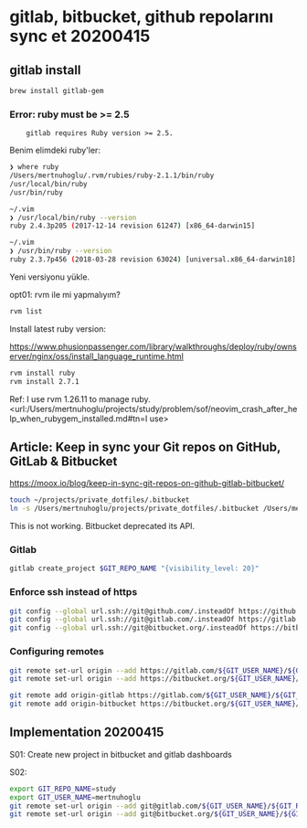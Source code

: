 
# gitlab, bitbucket, github repolarını sync et 20200415 

## gitlab install

``` bash
brew install gitlab-gem
``` 

### Error: ruby must be >= 2.5

		gitlab requires Ruby version >= 2.5.

Benim elimdeki ruby'ler:

``` bash
❯ where ruby 
/Users/mertnuhoglu/.rvm/rubies/ruby-2.1.1/bin/ruby
/usr/local/bin/ruby
/usr/bin/ruby

~/.vim
❯ /usr/local/bin/ruby --version  
ruby 2.4.3p205 (2017-12-14 revision 61247) [x86_64-darwin15]

~/.vim
❯ /usr/bin/ruby --version                    
ruby 2.3.7p456 (2018-03-28 revision 63024) [universal.x86_64-darwin18]
``` 

Yeni versiyonu yükle.

opt01: rvm ile mi yapmalıyım?

``` bash
rvm list
``` 

Install latest ruby version:

https://www.phusionpassenger.com/library/walkthroughs/deploy/ruby/ownserver/nginx/oss/install_language_runtime.html

``` bash
rvm install ruby
rvm install 2.7.1
``` 

Ref: I use rvm 1.26.11 to manage ruby. <url:/Users/mertnuhoglu/projects/study/problem/sof/neovim_crash_after_help_when_rubygem_installed.md#tn=I use>

## Article: Keep in sync your Git repos on GitHub, GitLab & Bitbucket

https://moox.io/blog/keep-in-sync-git-repos-on-github-gitlab-bitbucket/

``` bash
touch ~/projects/private_dotfiles/.bitbucket
ln -s /Users/mertnuhoglu/projects/private_dotfiles/.bitbucket /Users/mertnuhoglu/projects/.bitbucket
``` 

This is not working. Bitbucket deprecated its API.

### Gitlab

``` bash
gitlab create_project $GIT_REPO_NAME "{visibility_level: 20}"
``` 

### Enforce ssh instead of https

``` bash
git config --global url.ssh://git@github.com/.insteadOf https://github.com/
git config --global url.ssh://git@gitlab.com/.insteadOf https://gitlab.com/
git config --global url.ssh://git@bitbucket.org/.insteadOf https://bitbucket.org/
``` 

### Configuring remotes

``` bash
git remote set-url origin --add https://gitlab.com/${GIT_USER_NAME}/${GIT_REPO_NAME}.git
git remote set-url origin --add https://bitbucket.org/${GIT_USER_NAME}/${GIT_REPO_NAME}.git
``` 

``` bash
git remote add origin-gitlab https://gitlab.com/${GIT_USER_NAME}/${GIT_REPO_NAME}.git
git remote add origin-bitbucket https://bitbucket.org/${GIT_USER_NAME}/${GIT_REPO_NAME}.git
``` 

## Implementation 20200415 

S01: Create new project in bitbucket and gitlab dashboards

S02:

``` bash
export GIT_REPO_NAME=study
export GIT_USER_NAME=mertnuhoglu
git remote set-url origin --add git@gitlab.com/${GIT_USER_NAME}/${GIT_REPO_NAME}.git
git remote set-url origin --add git@bitbucket.org/${GIT_USER_NAME}/${GIT_REPO_NAME}.git
``` 


